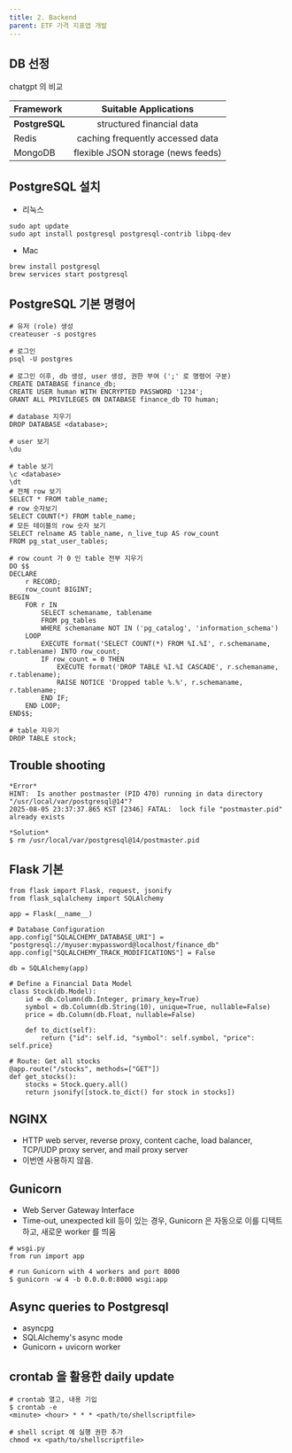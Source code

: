 ```yaml
---
title: 2. Backend
parent: ETF 가격 지표앱 개발
---
```


## DB 선정
chatgpt 의 비교

| Framework | Suitable Applications |
|:------|:------:|
| **PostgreSQL** | structured financial data|
| Redis | caching frequently accessed data |
| MongoDB | flexible JSON storage (news feeds)| 

## PostgreSQL 설치
- 리눅스
```
sudo apt update
sudo apt install postgresql postgresql-contrib libpq-dev
```

- Mac
```
brew install postgresql
brew services start postgresql
```


## PostgreSQL 기본 명령어
```
# 유저 (role) 생성
createuser -s postgres

# 로그인
psql -U postgres 

# 로그인 이후, db 생성, user 생성, 권한 부여 (';' 로 명령어 구분)
CREATE DATABASE finance_db;
CREATE USER human WITH ENCRYPTED PASSWORD '1234';
GRANT ALL PRIVILEGES ON DATABASE finance_db TO human;

# database 지우기
DROP DATABASE <database>;

# user 보기 
\du

# table 보기 
\c <database>
\dt
# 전체 row 보기
SELECT * FROM table_name;
# row 숫자보기
SELECT COUNT(*) FROM table_name;
# 모든 테이블의 row 숫자 보기
SELECT relname AS table_name, n_live_tup AS row_count
FROM pg_stat_user_tables;

# row count 가 0 인 table 전부 지우기
DO $$
DECLARE
    r RECORD;
    row_count BIGINT;
BEGIN
    FOR r IN
        SELECT schemaname, tablename
        FROM pg_tables
        WHERE schemaname NOT IN ('pg_catalog', 'information_schema')
    LOOP
        EXECUTE format('SELECT COUNT(*) FROM %I.%I', r.schemaname, r.tablename) INTO row_count;
        IF row_count = 0 THEN
            EXECUTE format('DROP TABLE %I.%I CASCADE', r.schemaname, r.tablename);
            RAISE NOTICE 'Dropped table %.%', r.schemaname, r.tablename;
        END IF;
    END LOOP;
END$$;

# table 지우기
DROP TABLE stock;
```

## Trouble shooting
```
*Error*
HINT:  Is another postmaster (PID 470) running in data directory "/usr/local/var/postgresql@14"?
2025-08-05 23:37:37.865 KST [2346] FATAL:  lock file "postmaster.pid" already exists

*Solution*
$ rm /usr/local/var/postgresql@14/postmaster.pid
```

## Flask 기본
```
from flask import Flask, request, jsonify
from flask_sqlalchemy import SQLAlchemy

app = Flask(__name__)

# Database Configuration
app.config["SQLALCHEMY_DATABASE_URI"] = "postgresql://myuser:mypassword@localhost/finance_db"
app.config["SQLALCHEMY_TRACK_MODIFICATIONS"] = False

db = SQLAlchemy(app)

# Define a Financial Data Model
class Stock(db.Model):
    id = db.Column(db.Integer, primary_key=True)
    symbol = db.Column(db.String(10), unique=True, nullable=False)
    price = db.Column(db.Float, nullable=False)

    def to_dict(self):
        return {"id": self.id, "symbol": self.symbol, "price": self.price}

# Route: Get all stocks
@app.route("/stocks", methods=["GET"])
def get_stocks():
    stocks = Stock.query.all()
    return jsonify([stock.to_dict() for stock in stocks])
```

## NGINX 
- HTTP web server, reverse proxy, content cache, load balancer, TCP/UDP proxy server, and mail proxy server
- 이번엔 사용하지 않음.

## Gunicorn
- Web Server Gateway Interface
- Time-out, unexpected kill 등이 있는 경우, Gunicorn 은 자동으로 이를 디텍트하고, 새로운 worker 를 띄움

```
# wsgi.py
from run import app

# run Gunicorn with 4 workers and port 8000
$ gunicorn -w 4 -b 0.0.0.0:8000 wsgi:app
```

## Async queries to Postgresql
- asyncpg
- SQLAlchemy's async mode
- Gunicorn + uvicorn worker

## crontab 을 활용한 daily update

```
# crontab 열고, 내용 기입
$ crontab -e
<minute> <hour> * * * <path/to/shellscriptfile>

# shell script 에 실행 권한 추가
chmod +x <path/to/shellscriptfile>
```
